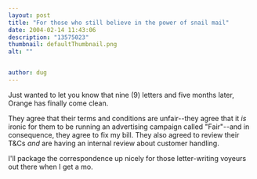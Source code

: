```yaml
---
layout: post
title: "For those who still believe in the power of snail mail"
date: 2004-02-14 11:43:06
description: "13575023"
thumbnail: defaultThumbnail.png
alt: ""


author: dug
---
```


<p>Just wanted to let you know that nine (9) letters and five months later, Orange has finally come clean.</p>

<p>They agree that their terms and conditions are unfair--they agree that it <em>is</em> ironic for them to be running an advertising campaign called "Fair"--and in consequence, they agree to fix my bill. They also agreed to review their <span class="caps">T&amp;C</span>s <em>and</em> are having an internal review about customer handling.</p>

<p>I'll package the correspondence up nicely for those letter-writing voyeurs out there when I get a mo.</p>
